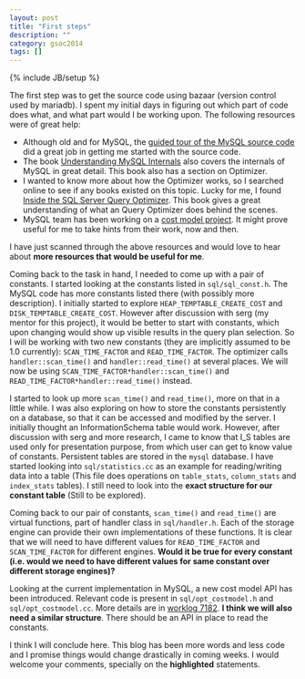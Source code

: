 ```yaml
---
layout: post
title: "First steps"
description: ""
category: gsoc2014
tags: []
---
```

{% include JB/setup %}

The first step was to get the source code using bazaar (version control used by mariadb). I spent my initial days in figuring out which part of code does what, and what part would I be working upon. The following resources were of great help:
* Although old and for MySQL, the [guided tour of the MySQL source code](https://dev.mysql.com/doc/internals/en/guided-tour.html) did a great job in getting me started with the source code.
* The book [Understanding MySQL Internals](http://shop.oreilly.com/product/9780596009571.do) also covers the internals of MySQL in great detail. This book also has a section on Optimizer.
* I wanted to know more about how the Optimizer works, so I searched online to see if any books existed on this topic. Lucky for me, I found [Inside the SQL Server Query Optimizer](http://www.red-gate.com/community/books/inside-sql-server-query-optimizer). This book gives a great understanding of what an Query Optimizer does behind the scenes.
* MySQL team has been working on a [cost model project](http://mysqlserverteam.com/the-mysql-optimizer-cost-model-project/). It might prove useful for me to take hints from their work, now and then.

I have just scanned through the above resources and would love to hear about **more resources that would be useful for me**.

Coming back to the task in hand, I needed to come up with a pair of constants. I started looking at the constants listed in `sql/sql_const.h`. The MySQL code has more constants listed there (with possibly more description). I initially started to explore `HEAP_TEMPTABLE_CREATE_COST` and `DISK_TEMPTABLE_CREATE_COST`. However after discussion with serg (my mentor for this project), it would be better to start with constants, which upon changing would show up visible results in the query plan selection. So I will be working with two new constants (they are implicitly assumed to be 1.0 currently): `SCAN_TIME_FACTOR` and `READ_TIME_FACTOR`. The optimizer calls `handler::scan_time()` and `handler::read_time()` at several places. We will now be using `SCAN_TIME_FACTOR*handler::scan_time()` and `READ_TIME_FACTOR*handler::read_time()` instead.

I started to look up more `scan_time()` and `read_time()`, more on that in a little while. I was also exploring on how to store the constants persistently on a database, so that it can be accessed and modified by the server. I initially thought an InformationSchema table would work. However, after discussion with serg and more research, I came to know that I_S tables are used only for presentation purpose, from which user can get to know value of constants. Persistent tables are stored in the `mysql` database. I have started looking into `sql/statistics.cc` as an example for reading/writing data into a table (This file does operations on `table_stats`, `column_stats` and `index_stats` tables). I still need to look into the **exact structure for our constant table** (Still to be explored).

Coming back to our pair of constants, `scan_time()` and `read_time()` are virtual functions, part of handler class in `sql/handler.h`. Each of the storage engine can provide their own implementations of these functions. It is clear that we will need to have different values for `READ_TIME_FACTOR` and `SCAN_TIME_FACTOR` for different engines. **Would it be true for every constant (i.e. would we need to have different values for same constant over different storage engines)?**

Looking at the current implementation in MySQL, a new cost model API has been introduced. Relevant code is present in `sql/opt_costmodel.h` and `sql/opt_costmodel.cc`. More details are in [worklog 7182](http://dev.mysql.com/worklog/task/?id=7182). **I think we will also need a similar structure**. There should be an API in place to read the constants.  

I think I will conclude here. This blog has been more words and less code and I promise things would change drastically in coming weeks. I would welcome your comments, specially on the **highlighted** statements.
